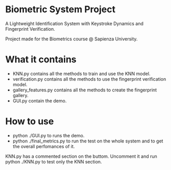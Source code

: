# Biometric System Project

A Lightweight Identification System with Keystroke Dynamics and Fingerprint Verification.

Project made for the Biometrics course @ Sapienza University.

# What it contains

- KNN.py contains all the methods to train and use the KNN model.
- verification.py contains all the methods to use the fingerprint verification model.
- gallery_features.py contains all the methods to create the fingerprint gallery.
- GUI.py contain the demo.

# How to use

- python ./GUI.py to runs the demo.
- python ./final_metrics.py to run the test on the whole system and to get the overall perfomances of it.

KNN.py has a commented section on the buttom. Uncomment it and run python ./KNN.py to test only the KNN section.




